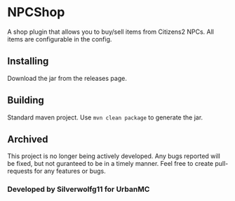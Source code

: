 # NPCShop
A shop plugin that allows you to buy/sell items from Citizens2 NPCs. All items are configurable in the config.

## Installing
Download the jar from the releases page.

## Building
Standard maven project. Use `mvn clean package` to generate the jar. 

## Archived
This project is no longer being actively developed. Any bugs reported will be fixed, but not guranteed to be in a timely manner. Feel free to create pull-requests for any features or bugs. 

### Developed by Silverwolfg11 for UrbanMC
